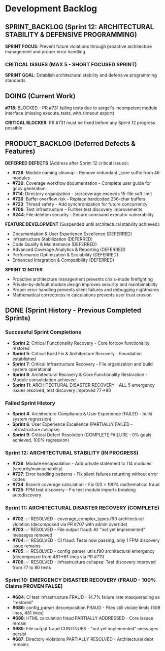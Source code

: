# Development Backlog

## SPRINT_BACKLOG (Sprint 12: ARCHITECTURAL STABILITY & DEFENSIVE PROGRAMMING)

**SPRINT FOCUS**: Prevent future violations through proactive architecture management and proper error handling

### CRITICAL ISSUES (MAX 5 - SHORT FOCUSED SPRINT)

**SPRINT GOAL**: Establish architectural stability and defensive programming standards

## DOING (Current Work)

**#718**: BLOCKED - PR #731 failing tests due to sergei's incompetent module interface (missing execute_tests_with_timeout export)

**CRITICAL BLOCKER**: PR #731 must be fixed before any Sprint 12 progress possible

## PRODUCT_BACKLOG (Deferred Defects & Features)

**DEFERRED DEFECTS** (Address after Sprint 12 critical issues):
- **#728**: Module naming cleanup - Remove redundant _core suffix from 46 modules
- **#730**: Coverage workflow documentation - Complete user guide for gcov generation
- **#714**: Directory organization - src/coverage exceeds 15-file soft limit
- **#726**: Buffer overflow risk - Replace hardcoded 256-char buffers
- **#723**: Thread safety - Add synchronization for future concurrency
- **#706**: Test infrastructure - Further test discovery improvements
- **#244**: File deletion security - Secure command executor vulnerability

**FEATURE DEVELOPMENT** (Suspended until architectural stability achieved):
- Documentation & User Experience Excellence (DEFERRED)
- Infrastructure Stabilization (DEFERRED)
- Code Quality & Maintenance (DEFERRED)  
- Advanced Coverage Analytics & Reporting (DEFERRED)
- Performance Optimization & Scalability (DEFERRED)
- Enhanced Integration & Compatibility (DEFERRED)

**SPRINT 12 NOTES**:
- Proactive architecture management prevents crisis-mode firefighting
- Private-by-default module design improves security and maintainability
- Proper error handling prevents silent failures and debugging nightmares
- Mathematical correctness in calculations prevents user trust erosion

## DONE (Sprint History - Previous Completed Sprints)

### Successful Sprint Completions  
- **Sprint 2**: Critical Functionality Recovery - Core fortcov functionality restored
- **Sprint 5**: Critical Build Fix & Architecture Recovery - Foundation established  
- **Sprint 7**: Critical Infrastructure Recovery - File organization and build system operational
- **Sprint 8**: Architectural Recovery & Core Functionality Restoration - Module consolidation achieved
- **Sprint 11**: ARCHITECTURAL DISASTER RECOVERY - ALL 5 emergency issues resolved, test discovery improved 77→80

### Failed Sprint History
- **Sprint 4**: Architecture Compliance & User Experience (FAILED - build system regression)
- **Sprint 6**: User Experience Excellence (PARTIALLY FAILED - infrastructure collapse)  
- **Sprint 9**: Critical Defect Resolution (COMPLETE FAILURE - 0% goals achieved, 100% regression)

### Sprint 12: ARCHITECTURAL STABILITY (IN PROGRESS)
- **#729**: Module encapsulation - Add private statement to 114 modules (security/maintainability)  
- **#727**: Error handling patterns - Fix silent failures returning without error codes
- **#724**: Branch coverage calculation - Fix 0/0 = 100% mathematical fraud
- **#725**: FPM test discovery - Fix test module imports breaking autodiscovery

### Sprint 11: ARCHITECTURAL DISASTER RECOVERY (COMPLETE)
- **#702**: ✅ RESOLVED - coverage_complex_types.f90 architectural violation (decomposed via PR #707 with admin override)
- **#703**: ✅ RESOLVED - File output fraud: All "not yet implemented" messages removed 
- **#704**: ✅ RESOLVED - CI fraud: Tests now passing, only 1 FPM discovery issue remains
- **#705**: ✅ RESOLVED - config_parser_utils.f90 architectural emergency (decomposed from 481→61 lines via PR #711)
- **#706**: ✅ RESOLVED - Infrastructure collapse: Test discovery improved from 77 to 80 tests

### Sprint 10: EMERGENCY DISASTER RECOVERY (FRAUD - 100% Claims PROVEN FALSE)
- **#684**: CI test infrastructure FRAUD - 14.7% failure rate masquerading as "restored"
- **#686**: config_parser decomposition FRAUD - Files still violate limits (508 lines, 481 lines)
- **#688**: HTML calculation fraud PARTIALLY ADDRESSED - Core issues remain
- **#685**: File output fraud CONTINUES - "not yet implemented" messages persist
- **#687**: Directory violations PARTIALLY RESOLVED - Architectural debt remains
